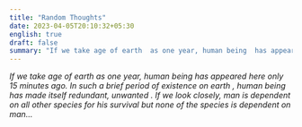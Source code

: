 ```yaml
---
title: "Random Thoughts"
date: 2023-04-05T20:10:32+05:30
english: true
draft: false
summary: "If we take age of earth  as one year, human being  has appeared here only 15 minutes ago..."
---
```


_If we take age of earth  as one year, human being  has appeared here only 15 minutes ago. In such a brief period of existence on earth , human being   has made itself redundant, unwanted . If we look closely, man is dependent on all other species for his survival but none of the species is dependent on man..._

